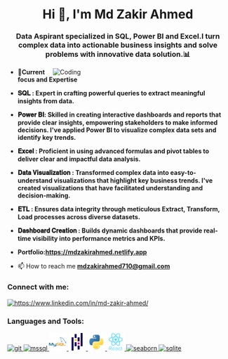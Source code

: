 <h1 align="center">Hi 👋, I'm Md Zakir Ahmed</h1>
<h3 align="center">Data Aspirant specialized in SQL, Power BI and Excel.I turn complex data into actionable business insights and solve problems with innovative data solution.📊</h3>
<img align="right" alt="Coding" width="400" src="https://cdn.dribbble.com/users/1162077/screenshots/3848914/programmer.gif">

- **🌱Current focus and Expertise**
  
- **𝐒𝐐𝐋 : Expert in crafting powerful queries to extract meaningful insights from data.**
  
- **𝐏𝐨𝐰𝐞𝐫 𝐁𝐈: Skilled in creating interactive dashboards and reports that provide clear insights, empowering stakeholders to make informed decisions. I've applied Power BI to visualize complex data sets and identify key trends.**
  
- **𝐄𝐱𝐜𝐞𝐥 : Proficient in using advanced formulas and pivot tables to deliver clear and impactful data analysis.**

- **𝐃𝐚𝐭𝐚 𝐕𝐢𝐬𝐮𝐚𝐥𝐢𝐳𝐚𝐭𝐢𝐨𝐧 : Transformed complex data into easy-to-understand visualizations that highlight key business trends. I've created visualizations that have facilitated understanding and decision-making.**

- **𝐄𝐓𝐋 : Ensures data integrity through meticulous Extract, Transform, Load processes across diverse datasets.**

- **𝐃𝐚𝐬𝐡𝐛𝐨𝐚𝐫𝐝 𝐂𝐫𝐞𝐚𝐭𝐢𝐨𝐧 : Builds dynamic dashboards that provide real-time visibility into performance metrics and KPIs.**

- **Portfolio:https://mdzakirahmed.netlify.app**

- 📫 How to reach me **mdzakirahmed710@gmail.com**

<h3 align="left">Connect with me:</h3>
<p align="left">
<a href="https://linkedin.com/in/https://www.linkedin.com/in/md-zakir-ahmed/" target="blank"><img align="center" src="https://raw.githubusercontent.com/rahuldkjain/github-profile-readme-generator/master/src/images/icons/Social/linked-in-alt.svg" alt="https://www.linkedin.com/in/md-zakir-ahmed/" height="30" width="40" /></a>
</p>

<h3 align="left">Languages and Tools:</h3>
<p align="left"> <a href="https://git-scm.com/" target="_blank" rel="noreferrer"> <img src="https://www.vectorlogo.zone/logos/git-scm/git-scm-icon.svg" alt="git" width="40" height="40"/> </a> <a href="https://www.microsoft.com/en-us/sql-server" target="_blank" rel="noreferrer"> <img src="https://www.svgrepo.com/show/303229/microsoft-sql-server-logo.svg" alt="mssql" width="40" height="40"/> </a> <a href="https://www.mysql.com/" target="_blank" rel="noreferrer"> <img src="https://raw.githubusercontent.com/devicons/devicon/master/icons/mysql/mysql-original-wordmark.svg" alt="mysql" width="40" height="40"/> </a> <a href="https://pandas.pydata.org/" target="_blank" rel="noreferrer"> <img src="https://raw.githubusercontent.com/devicons/devicon/2ae2a900d2f041da66e950e4d48052658d850630/icons/pandas/pandas-original.svg" alt="pandas" width="40" height="40"/> </a> <a href="https://www.python.org" target="_blank" rel="noreferrer"> <img src="https://raw.githubusercontent.com/devicons/devicon/master/icons/python/python-original.svg" alt="python" width="40" height="40"/> </a> <a href="https://reactjs.org/" target="_blank" rel="noreferrer"> <img src="https://raw.githubusercontent.com/devicons/devicon/master/icons/react/react-original-wordmark.svg" alt="react" width="40" height="40"/> </a> <a href="https://seaborn.pydata.org/" target="_blank" rel="noreferrer"> <img src="https://seaborn.pydata.org/_images/logo-mark-lightbg.svg" alt="seaborn" width="40" height="40"/> </a> <a href="https://www.sqlite.org/" target="_blank" rel="noreferrer"> <img src="https://www.vectorlogo.zone/logos/sqlite/sqlite-icon.svg" alt="sqlite" width="40" height="40"/> </a> </p>
